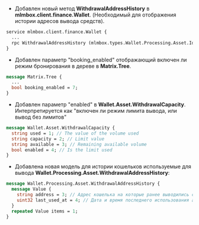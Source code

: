 - Добавлен новый метод **WithdrawalAddressHistory** в **mlmbox.client.finance.Wallet**. (Необходимый для отображения истории адресов вывода средств).
```protobuf
service mlmbox.client.finance.Wallet {
  ...
  rpc WithdrawalAddressHistory (mlmbox.types.Wallet.Processing.Asset.Id) returns (mlmbox.types.Wallet.Processing.Asset.WithdrawalAddressHistory) {}
}
```
- Добавлен параметр "booking_enabled" отображающий включен ли режим бронирования в дереве в **Matrix.Tree**.
```protobuf
message Matrix.Tree {
  ...
  bool booking_enabled = 7;
}
```
- Добавлен параметр "enabled" в **Wallet.Asset.WithdrawalCapacity**. Интерпретируется как "включен ли режим лимита вывода, или вывод без лимитов"
```protobuf
message Wallet.Asset.WithdrawalCapacity {
  string used = 1; // The value of the volume used
  string capacity = 2; // Limit value
  string available = 3; // Remaining available volume
  bool enabled = 4; // Is the limit used
}
```
- Добавлена новая модель для истории кошельков используемые для вывода **Wallet.Processing.Asset.WithdrawalAddressHistory**:
```protobuf
message Wallet.Processing.Asset.WithdrawalAddressHistory {
  message Value {
    string address = 3; // Адрес кошелька на которые ранее выводились средства
    uint32 last_used_at = 4; // Дата и время последнего использования адреса
  }
  repeated Value items = 1;
}
```